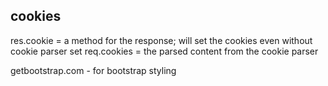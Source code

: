 ## cookies
res.cookie = a method for the response; will set the cookies even without cookie parser set
req.cookies = the parsed content from the cookie parser

getbootstrap.com - for bootstrap styling